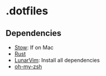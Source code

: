 # .dotfiles

## Dependencies

* [Stow](https://formulae.brew.sh/formula/stow): If on Mac 
* [Rust](https://www.rust-lang.org/tools/install)
* [LunarVim](https://www.lunarvim.org/docs/installation): Install all dependencies
* [oh-my-zsh](https://ohmyz.sh/#install)
